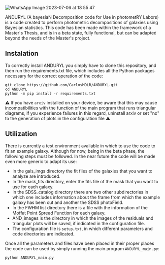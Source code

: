 
![WhatsApp Image 2023-07-06 at 18 55 47](https://github.com/CarlosMDLR/ANDURYL/assets/105994653/c7846236-b196-46d8-8578-e03887d99812)

ANDURYL (A bayesiaN Decomposition code for Use in photometRY Labors) is a code created to perform photometric decompositions of galaxies using Bayesian statistics.
This code has been made within the framework of a Master's Thesis, and is in a beta state, fully functional, but can be adapted beyond the needs of the Master's project.
## Instalation
To correctly install ANDURYL you simply have to clone this repository, and then run 
the requirements.txt file, which includes all the Python packages necessary for the correct operation of the code:

```
git clone https://github.com/CarlosMDLR/ANDURYL.git
cd ANDURYL
python -m pip install -r requirements.txt
```
:warning: If you have ```arxiv``` installed on your device, be aware that this may cause incompatibilities with the function of the main program that runs triangular diagrams, if you experience failures in this regard, uninstall arxiv or set "no" to the generation of plots in the configuration file :warning:
## Utilization

There is currently a test environment available in which to use the code to fit an example galaxy.
Although for now, being in the beta phase, the following steps must be followed. In the near future
the code will be made even more generic to adapt its use:
- In the gals_imgs directory the fit files of the galaxies that you want to analyze are introduced.
- In the mask_fits directory, enter the fits file of the mask that you want to use for each galaxy.
- In the SDSS_catalog directory there are two other subdirectories in which one includes information
  about the frame from which the example galaxy has been cut and another the SDSS photoField.
- In the FWHM list directory there is a file with the information of the Moffat Point Spread Function for each galaxy.
- AND_images is the directory in which the images of the residuals and triangular plots will be saved, if indicated in the configuration file.
- The configuration file is ```setup.txt```, in which different parameters and code directories are indicated.

Once all the parameters and files have been placed in their proper places the code can be used by simply running the main program ```ANDURYL_main.py```:

```
python ANDURYL_main.py
```
